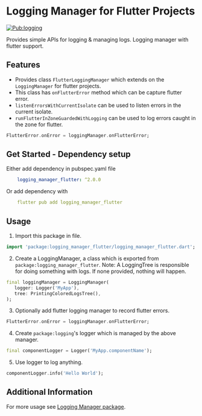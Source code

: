 # Logging Manager for Flutter Projects

[![Pub:logging](https://img.shields.io/pub/v/logging_manager_flutter.svg)](https://pub.dev/packages/logging_manager_flutter)

Provides simple APIs for logging & managing logs. Logging manager with flutter support.

## Features

- Provides class `FlutterLoggingManager` which extends on the `LoggingManager` for flutter projects.
- This class has `onFlutterError` method which can be capture flutter error.
- `listenErrorsWithCurrentIsolate` can be used to listen errors in the current isolate.
- `runFlutterInZoneGuardedWithLogging` can be used to log errors caught in the zone for flutter.

```dart
FlutterError.onError = loggingManager.onFlutterError;
```

## Get Started - Dependency setup 

Either add dependency in pubspec.yaml file
```yaml
    logging_manager_flutter: ^2.0.0
```

Or add dependency with
```yaml
    flutter pub add logging_manager_flutter
```

## Usage

1. Import this package in file.

```dart
import 'package:logging_manager_flutter/logging_manager_flutter.dart';
```

2. Create a LoggingManager, a class which is exported from `package:logging_manager_flutter`. 
Note: A LoggingTree is responsible for doing something with logs. If none provided, nothing will happen. 

```dart
final loggingManager = LoggingManager(
   logger: Logger('MyApp'),
   tree: PrintingColoredLogsTree(),
);
```

3. Optionally add flutter logging manager to record flutter errors.

```dart
FlutterError.onError = loggingManager.onFlutterError;
```

4. Create `package:logging`'s logger which is managed by the above manager.

```dart
final componentLogger = Logger('MyApp.componentName');
```

5. Use logger to log anything.

```dart
componentLogger.info('Hello World');
```

## Additional Information

For more usage see [Logging Manager package](https://pub.dev/packages/logging_manager).
